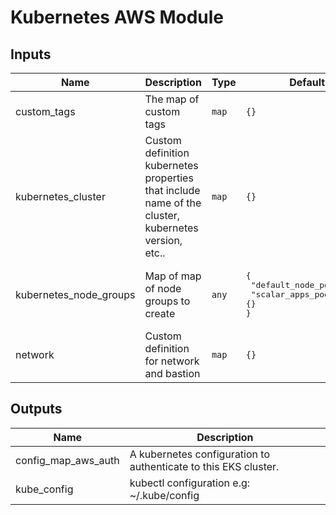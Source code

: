 # Kubernetes AWS Module

## Inputs

| Name | Description | Type | Default | Required |
|------|-------------|------|---------|:--------:|
| custom_tags | The map of custom tags | `map` | `{}` | no |
| kubernetes_cluster | Custom definition kubernetes properties that include name of the cluster, kubernetes version, etc.. | `map` | `{}` | no |
| kubernetes_node_groups | Map of map of node groups to create | `any` | <pre>{<br>  "default_node_pool": {},<br>  "scalar_apps_pool": {}<br>}</pre> | no |
| network | Custom definition for network and bastion | `map` | `{}` | no |

## Outputs

| Name | Description |
|------|-------------|
| config_map_aws_auth | A kubernetes configuration to authenticate to this EKS cluster. |
| kube_config | kubectl configuration e.g: ~/.kube/config |
